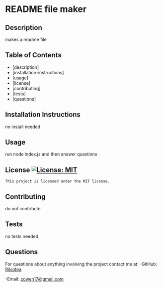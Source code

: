 # README file maker
    
## Description
makes a readme file
    
## Table of Contents

- [description]
- [installation-instructions]
- [usage]
- [license]
- [contributing]
- [tests]
- [questions]
    
## Installation Instructions
no install needed
    
## Usage
run node index.js and then answer questions
    
## License [![License: MIT](https://img.shields.io/badge/License-MIT-yellow.svg)](https://opensource.org/licenses/MIT)
    This project is licensed under the MIT license.
    
## Contributing
do not contribute
    
## Tests
no tests needed
    
## Questions
For questions about anything involving the project contact me at:
-GitHub: [Rilsotea](https://github.com/Rilsotea)

-Email: zowen17@gmail.com